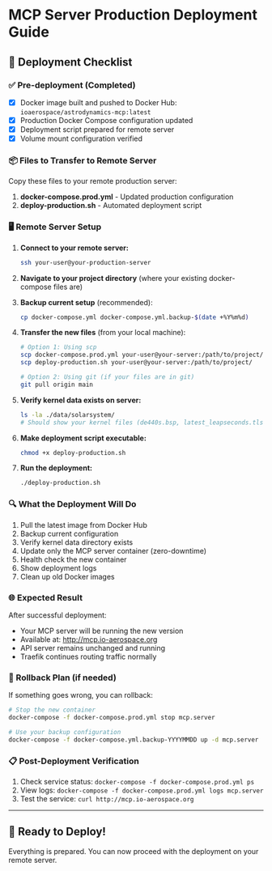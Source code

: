 # MCP Server Production Deployment Guide

## 🚀 Deployment Checklist

### ✅ Pre-deployment (Completed)
- [x] Docker image built and pushed to Docker Hub: `ioaerospace/astrodynamics-mcp:latest`
- [x] Production Docker Compose configuration updated
- [x] Deployment script prepared for remote server
- [x] Volume mount configuration verified

### 📦 Files to Transfer to Remote Server
Copy these files to your remote production server:

1. **docker-compose.prod.yml** - Updated production configuration
2. **deploy-production.sh** - Automated deployment script

### 🖥️ Remote Server Setup

1. **Connect to your remote server:**
   ```bash
   ssh your-user@your-production-server
   ```

2. **Navigate to your project directory** (where your existing docker-compose files are)

3. **Backup current setup** (recommended):
   ```bash
   cp docker-compose.yml docker-compose.yml.backup-$(date +%Y%m%d)
   ```

4. **Transfer the new files** (from your local machine):
   ```bash
   # Option 1: Using scp
   scp docker-compose.prod.yml your-user@your-server:/path/to/project/
   scp deploy-production.sh your-user@your-server:/path/to/project/

   # Option 2: Using git (if your files are in git)
   git pull origin main
   ```

5. **Verify kernel data exists on server:**
   ```bash
   ls -la ./data/solarsystem/
   # Should show your kernel files (de440s.bsp, latest_leapseconds.tls, etc.)
   ```

6. **Make deployment script executable:**
   ```bash
   chmod +x deploy-production.sh
   ```

7. **Run the deployment:**
   ```bash
   ./deploy-production.sh
   ```

### 🔍 What the Deployment Will Do

1. Pull the latest image from Docker Hub
2. Backup current configuration
3. Verify kernel data directory exists
4. Update only the MCP server container (zero-downtime)
5. Health check the new container
6. Show deployment logs
7. Clean up old Docker images

### 🌐 Expected Result

After successful deployment:
- Your MCP server will be running the new version
- Available at: http://mcp.io-aerospace.org
- API server remains unchanged and running
- Traefik continues routing traffic normally

### 🚨 Rollback Plan (if needed)

If something goes wrong, you can rollback:
```bash
# Stop the new container
docker-compose -f docker-compose.prod.yml stop mcp.server

# Use your backup configuration
docker-compose -f docker-compose.yml.backup-YYYYMMDD up -d mcp.server
```

### 📋 Post-Deployment Verification

1. Check service status: `docker-compose -f docker-compose.prod.yml ps`
2. View logs: `docker-compose -f docker-compose.prod.yml logs mcp.server`
3. Test the service: `curl http://mcp.io-aerospace.org`

---

## 🎯 Ready to Deploy!

Everything is prepared. You can now proceed with the deployment on your remote server.
